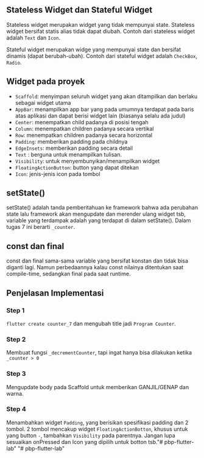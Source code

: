 ## Stateless Widget dan Stateful Widget
Stateless widget merupakan widget yang tidak mempunyai state. Stateless widget bersifat statis alias tidak dapat diubah. Contoh dari stateless widget adalah `Text` dan `Icon`.

Stateful widget merupakan widge yang mempunyai state dan bersifat dinamis (dapat berubah-ubah). Contoh dari stateful widget adalah `CheckBox`, `Radio`.
## Widget pada proyek
- `Scaffold`: menyimpan seluruh widget yang akan ditampilkan dan berlaku sebagai widget utama
- `AppBar`: menampilkan app bar yang pada umumnya terdapat pada baris atas aplikasi dan dapat berisi widget lain (biasanya selalu ada judul)
- `Center`: menempatkan child padanya di posisi tengah
- `Column`: menempatkan children padanya secara vertikal
- `Row`: menempatkan children padanya secara horizontal
- `Padding`: memberikan padding pada childnya
- `EdgeInsets`: memberikan padding secara detail
- `Text` : berguna untuk menampilkan tulisan.
- `Visibility`: untuk menyembunyikan/menampilkan widget
- `FloatingActionButton`: button yang dapat ditekan
- `Icon`: jenis-jenis icon pada tombol

## setState()
setState() adalah tanda pemberitahuan ke framework bahwa ada perubahan state lalu framework akan mengupdate dan merender ulang widget tsb, variable yang terdampak adalah yang terdapat di dalam setState(). Dalam tugas 7 ini berarti `_counter`.

## const dan final
const dan final sama-sama variable yang bersifat konstan dan tidak bisa diganti lagi. Namun perbedaannya kalau const nilainya ditentukan saat compile-time, sedangkan final pada saat runtime.

## Penjelasan Implementasi

### Step 1
`flutter create counter_7` dan mengubah title jadi `Program Counter`.

### Step 2
Membuat fungsi `_decrementCounter`, tapi ingat hanya bisa dilakukan ketika `_counter > 0`

### Step 3
Mengupdate body pada Scaffold untuk memberikan GANJIL/GENAP dan warna.

### Step 4
Menambahkan widget `Padding`, yang berisikan spesifikasi padding dan 2 tombol. 2 tombol mencakup widget `FloatingActionBotton`, khusus untuk yang button `-`, tambahkan `Visibility` pada parentnya. Jangan lupa sesuaikan onPressed dan Icon yang dipilih untuk botton tsb."# pbp-flutter-lab" 
"# pbp-flutter-lab" 
